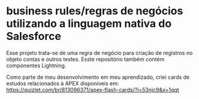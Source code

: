 # business rules/regras de negócios utilizando a linguagem nativa do Salesforce

Esse projeto trata-se de uma regra de negócio para criação de registros no objeto contas e outros testes.
Esste repositório também contém componentes Lightning.

Como parte de meu desenvolvimento em meu aprendizado, criei cards de estudos relacionados à APEX disponíveis em: https://quizlet.com/br/813096371/apex-flash-cards/?i=53njc9&x=1qqt
